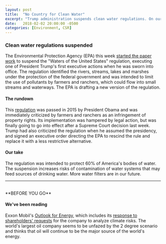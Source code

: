 ```yaml
---
layout: post
title:  "No Country for Clean Water"
excerpt: "Trump administration suspends clean water regulations. On our reading list is Exxon Mobil's new Outlook for Energy."
date:   2018-02-02 20:00:00 -0500
categories: [Environment, CSR]
---
```


### Clean water regulations suspended

The Environmental Protection Agency (EPA) this week <a href="https://www.nytimes.com/2018/01/31/climate/trump-water-wotus.html?rref=collection%2Fsectioncollection%2Fclimate&action=click&contentCollection=climate&region=stream&module=stream_unit&version=latest&contentPlacement=2&pgtype=sectionfront" target="_blank">started the paper work</a> to suspend the "Waters of the United States" regulation, executing one of President Trump's first executive actions when he was sworn into office. The regulation identified the rivers, streams, lakes and marshes under the protection of the federal government and was intended to limit the use of pollutants by farmers and ranchers, which could flow into small streams and waterways. The EPA is drafting a new version of the regulation.

#### The rundown

This <a href="https://www.politico.com/story/2015/05/epa-waterways-wetlands-rule-118319" target="_blank">regulation</a> was passed in 2015 by President Obama and was immediately criticized by farmers and ranchers as an infringement of property rights. Its implementation was hampered by legal action, but was finally going to go into effect after a Supreme Court decision last week. Trump had also criticized the regulation when he assumed the presidency, and signed an executive order directing the EPA to rescind the rule and replace it with a less restrictive alternative.

#### Our take

The regulation was intended to protect 60% of America's bodies of water. The suspension increases risks of contamination of water systems that may feed sources of drinking water. More water filters are in our future. 

* * *
<br />
**BEFORE YOU GO**

#### **We've been reading**

Exxon Mobil's <a href="http://corporate.exxonmobil.com/en/energy/energy-outlook?utm_campaign=eo2017&utm_source=print&utm_medium=offline" target="_blank">Outlook for Energy</a>, which includes its <a href="http://corporate.exxonmobil.com/en/energy/energy-outlook/pursuing-a-2c-pathway" target="_blank">response to shareholders' requests</a> for the company to analyze climate risks. The world's largest oil company seems to be unfazed by the 2 degree scenario and thinks that oil will continue to be the major source of the world's energy.
